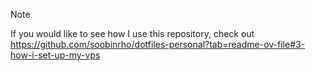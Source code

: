 > [!NOTE]
> If you would like to see how I use this repository, check out https://github.com/soobinrho/dotfiles-personal?tab=readme-ov-file#3-how-i-set-up-my-vps
